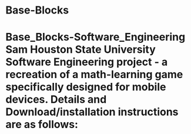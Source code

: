 # Base-Blocks
# Base_Blocks-Software_Engineering Sam Houston State University Software Engineering project - a recreation of a math-learning game specifically designed for mobile devices. Details and Download/installation instructions are as follows:
